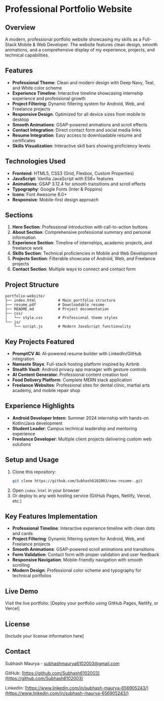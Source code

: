 # Professional Portfolio Website

## Overview
A modern, professional portfolio website showcasing my skills as a Full-Stack Mobile & Web Developer. The website features clean design, smooth animations, and a comprehensive display of my experience, projects, and technical capabilities.

## Features

- **Professional Theme**: Clean and modern design with Deep Navy, Teal, and White color scheme
- **Experience Timeline**: Interactive timeline showcasing internship experience and professional growth
- **Project Filtering**: Dynamic filtering system for Android, Web, and Freelance projects
- **Responsive Design**: Optimized for all device sizes from mobile to desktop
- **Smooth Animations**: GSAP-powered animations and scroll effects
- **Contact Integration**: Direct contact form and social media links
- **Resume Integration**: Easy access to downloadable resume and certificates
- **Skills Visualization**: Interactive skill bars showing proficiency levels

## Technologies Used

- **Frontend**: HTML5, CSS3 (Grid, Flexbox, Custom Properties)
- **JavaScript**: Vanilla JavaScript with ES6+ features
- **Animations**: GSAP 3.12.4 for smooth transitions and scroll effects
- **Typography**: Google Fonts (Inter & Poppins)
- **Icons**: Font Awesome 6.0+
- **Responsive**: Mobile-first design approach

## Sections

1. **Hero Section**: Professional introduction with call-to-action buttons
2. **About Section**: Comprehensive professional summary and personal information
3. **Experience Section**: Timeline of internships, academic projects, and freelance work
4. **Skills Section**: Technical proficiencies in Mobile and Web Development
5. **Projects Section**: Filterable showcase of Android, Web, and Freelance projects
6. **Contact Section**: Multiple ways to connect and contact form

## Project Structure

```
portfolio-website/
├── index.html          # Main portfolio structure
├── resume.pdf          # Downloadable resume
├── README.md           # Project documentation
├── css/
│   └── style.css       # Professional theme styles
└── js/
    └── script.js       # Modern JavaScript functionality
```

## Key Projects Featured

- **PromptCV AI**: AI-powered resume builder with LinkedIn/GitHub integration
- **Namaste Stays**: Full-stack hosting platform inspired by Airbnb
- **Stealth Vault**: Android privacy app manager with gesture controls
- **AI Content Generator**: Professional content creation tool
- **Food Delivery Platform**: Complete MERN stack application
- **Freelance Websites**: Professional sites for dental clinic, martial arts academy, and mobile repair shop

## Experience Highlights

- **Android Developer Intern**: Summer 2024 internship with hands-on Kotlin/Java development
- **Student Leader**: Campus technical leadership and mentoring experience
- **Freelance Developer**: Multiple client projects delivering custom web solutions

## Setup and Usage

1. Clone this repository:
   ```bash
   git clone https://github.com/Subhash6102003/new-resume-.git
   ```
2. Open `index.html` in your browser
3. Or deploy to any web hosting service (GitHub Pages, Netlify, Vercel, etc.)

## Key Features Implementation

- **Professional Timeline**: Interactive experience timeline with clean dots and cards
- **Project Filtering**: Dynamic filtering system for Android, Web, and Freelance projects
- **Smooth Animations**: GSAP-powered scroll animations and transitions
- **Form Validation**: Contact form with proper validation and user feedback
- **Responsive Navigation**: Mobile-friendly navigation with smooth scrolling
- **Modern Design**: Professional color scheme and typography for technical portfolios

## Live Demo

Visit the live portfolio: [Deploy your portfolio using GitHub Pages, Netlify, or Vercel]

## License

[Include your license information here]

## Contact

Subhash Maurya - subhashmaurya6102003@gmail.com

GitHub: [https://github.com/Subhash6102003](https://github.com/Subhash6102003)

LinkedIn: [https://www.linkedin.com/in/subhash-maurya-656905243/](https://www.linkedin.com/in/subhash-maurya-656905243/)
